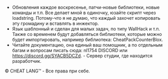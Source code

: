 * Обновления каждое воскресенье, патчи-новые библиотеки, новые команды и т.п. Все делает мной в одиночку, юзайте скрипт через loadstring. Потому-что я не думаю, что каждый захочет копировать эту громадину и вставлять в инжектор.
* Язык шаблонный и сделан для малых задач, по типу WallHack и т.п. Также со временем будут добавляться библиотеки, которые можно будет импортировать, например библиотека: CheatPackCounterBlox.
* Читайте документацию, она единый ваш помощник, а по отдельным багам и вопросам писать сюда: nl1754 DISCORD или https://discord.gg/SYACB5DCZd. - Сервер студии, где находится разработчик.

  
© CHEAT LANG™ - Все права при себе.
